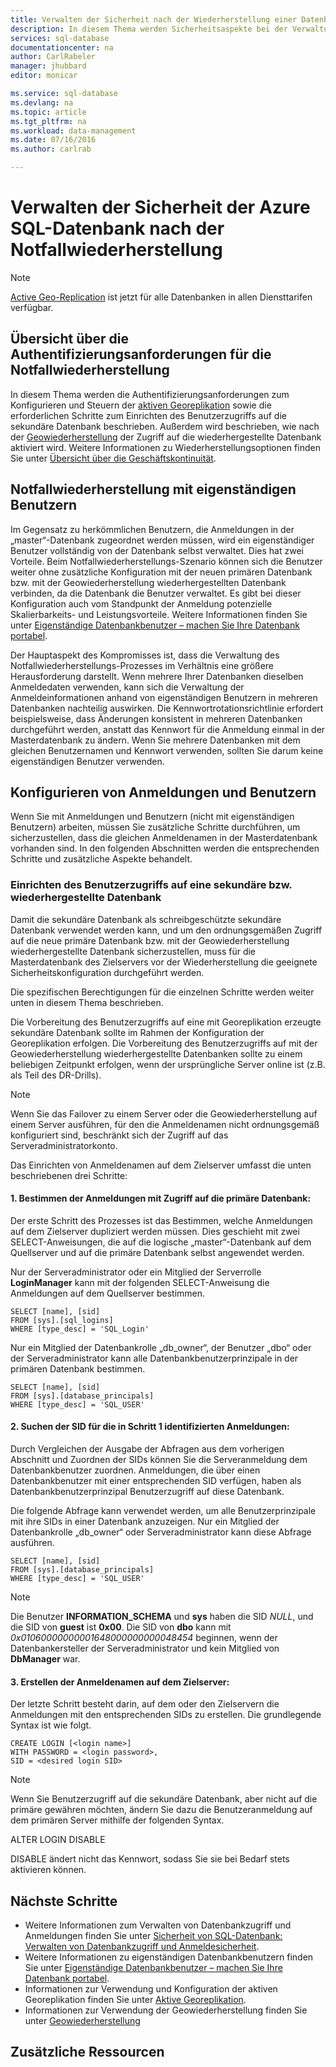 ```yaml
---
title: Verwalten der Sicherheit nach der Wiederherstellung einer Datenbank auf einem neuen Server oder nach einem Failover einer Datenbank in eine sekundäre Datenbankkopie | Microsoft Docs
description: In diesem Thema werden Sicherheitsaspekte bei der Verwaltung der Sicherheit nach einer Wiederherstellung oder einem Failover einer Datenbank erläutert.
services: sql-database
documentationcenter: na
author: CarlRabeler
manager: jhubbard
editor: monicar

ms.service: sql-database
ms.devlang: na
ms.topic: article
ms.tgt_pltfrm: na
ms.workload: data-management
ms.date: 07/16/2016
ms.author: carlrab

---
```

# Verwalten der Sicherheit der Azure SQL-Datenbank nach der Notfallwiederherstellung
> [!NOTE]
> [Active Geo-Replication](sql-database-geo-replication-overview.md) ist jetzt für alle Datenbanken in allen Diensttarifen verfügbar.
> 
> 

## Übersicht über die Authentifizierungsanforderungen für die Notfallwiederherstellung
In diesem Thema werden die Authentifizierungsanforderungen zum Konfigurieren und Steuern der [aktiven Georeplikation](sql-database-geo-replication-overview.md) sowie die erforderlichen Schritte zum Einrichten des Benutzerzugriffs auf die sekundäre Datenbank beschrieben. Außerdem wird beschrieben, wie nach der [Geowiederherstellung](sql-database-recovery-using-backups.md#geo-restore) der Zugriff auf die wiederhergestellte Datenbank aktiviert wird. Weitere Informationen zu Wiederherstellungsoptionen finden Sie unter [Übersicht über die Geschäftskontinuität](sql-database-business-continuity.md).

## Notfallwiederherstellung mit eigenständigen Benutzern
Im Gegensatz zu herkömmlichen Benutzern, die Anmeldungen in der „master“-Datenbank zugeordnet werden müssen, wird ein eigenständiger Benutzer vollständig von der Datenbank selbst verwaltet. Dies hat zwei Vorteile. Beim Notfallwiederherstellungs-Szenario können sich die Benutzer weiter ohne zusätzliche Konfiguration mit der neuen primären Datenbank bzw. mit der Geowiederherstellung wiederhergestellten Datenbank verbinden, da die Datenbank die Benutzer verwaltet. Es gibt bei dieser Konfiguration auch vom Standpunkt der Anmeldung potenzielle Skalierbarkeits- und Leistungsvorteile. Weitere Informationen finden Sie unter [Eigenständige Datenbankbenutzer – machen Sie Ihre Datenbank portabel](https://msdn.microsoft.com/library/ff929188.aspx).

Der Hauptaspekt des Kompromisses ist, dass die Verwaltung des Notfallwiederherstellungs-Prozesses im Verhältnis eine größere Herausforderung darstellt. Wenn mehrere Ihrer Datenbanken dieselben Anmeldedaten verwenden, kann sich die Verwaltung der Anmeldeinformationen anhand von eigenständigen Benutzern in mehreren Datenbanken nachteilig auswirken. Die Kennwortrotationsrichtlinie erfordert beispielsweise, dass Änderungen konsistent in mehreren Datenbanken durchgeführt werden, anstatt das Kennwort für die Anmeldung einmal in der Masterdatenbank zu ändern. Wenn Sie mehrere Datenbanken mit dem gleichen Benutzernamen und Kennwort verwenden, sollten Sie darum keine eigenständigen Benutzer verwenden.

## Konfigurieren von Anmeldungen und Benutzern
Wenn Sie mit Anmeldungen und Benutzern (nicht mit eigenständigen Benutzern) arbeiten, müssen Sie zusätzliche Schritte durchführen, um sicherzustellen, dass die gleichen Anmeldenamen in der Masterdatenbank vorhanden sind. In den folgenden Abschnitten werden die entsprechenden Schritte und zusätzliche Aspekte behandelt.

### Einrichten des Benutzerzugriffs auf eine sekundäre bzw. wiederhergestellte Datenbank
Damit die sekundäre Datenbank als schreibgeschützte sekundäre Datenbank verwendet werden kann, und um den ordnungsgemäßen Zugriff auf die neue primäre Datenbank bzw. mit der Geowiederherstellung wiederhergestellte Datenbank sicherzustellen, muss für die Masterdatenbank des Zielservers vor der Wiederherstellung die geeignete Sicherheitskonfiguration durchgeführt werden.

Die spezifischen Berechtigungen für die einzelnen Schritte werden weiter unten in diesem Thema beschrieben.

Die Vorbereitung des Benutzerzugriffs auf eine mit Georeplikation erzeugte sekundäre Datenbank sollte im Rahmen der Konfiguration der Georeplikation erfolgen. Die Vorbereitung des Benutzerzugriffs auf mit der Geowiederherstellung wiederhergestellte Datenbanken sollte zu einem beliebigen Zeitpunkt erfolgen, wenn der ursprüngliche Server online ist (z.B. als Teil des DR-Drills).

> [!NOTE]
> Wenn Sie das Failover zu einem Server oder die Geowiederherstellung auf einem Server ausführen, für den die Anmeldenamen nicht ordnungsgemäß konfiguriert sind, beschränkt sich der Zugriff auf das Serveradministratorkonto.
> 
> 

Das Einrichten von Anmeldenamen auf dem Zielserver umfasst die unten beschriebenen drei Schritte:

#### 1\. Bestimmen der Anmeldungen mit Zugriff auf die primäre Datenbank:
Der erste Schritt des Prozesses ist das Bestimmen, welche Anmeldungen auf dem Zielserver dupliziert werden müssen. Dies geschieht mit zwei SELECT-Anweisungen, die auf die logische „master“-Datenbank auf dem Quellserver und auf die primäre Datenbank selbst angewendet werden.

Nur der Serveradministrator oder ein Mitglied der Serverrolle **LoginManager** kann mit der folgenden SELECT-Anweisung die Anmeldungen auf dem Quellserver bestimmen.

    SELECT [name], [sid] 
    FROM [sys].[sql_logins] 
    WHERE [type_desc] = 'SQL_Login'

Nur ein Mitglied der Datenbankrolle „db\_owner“, der Benutzer „dbo“ oder der Serveradministrator kann alle Datenbankbenutzerprinzipale in der primären Datenbank bestimmen.

    SELECT [name], [sid]
    FROM [sys].[database_principals]
    WHERE [type_desc] = 'SQL_USER'

#### 2\. Suchen der SID für die in Schritt 1 identifizierten Anmeldungen:
Durch Vergleichen der Ausgabe der Abfragen aus dem vorherigen Abschnitt und Zuordnen der SIDs können Sie die Serveranmeldung dem Datenbankbenutzer zuordnen. Anmeldungen, die über einen Datenbankbenutzer mit einer entsprechenden SID verfügen, haben als Datenbankbenutzerprinzipal Benutzerzugriff auf diese Datenbank.

Die folgende Abfrage kann verwendet werden, um alle Benutzerprinzipale mit ihre SIDs in einer Datenbank anzuzeigen. Nur ein Mitglied der Datenbankrolle „db\_owner“ oder Serveradministrator kann diese Abfrage ausführen.

    SELECT [name], [sid]
    FROM [sys].[database_principals]
    WHERE [type_desc] = 'SQL_USER'

> [!NOTE]
> Die Benutzer **INFORMATION\_SCHEMA** und **sys** haben die SID *NULL*, und die SID von **guest** ist **0x00**. Die SID von **dbo** kann mit *0x01060000000001648000000000048454* beginnen, wenn der Datenbankersteller der Serveradministrator und kein Mitglied von **DbManager** war.
> 
> 

#### 3\. Erstellen der Anmeldenamen auf dem Zielserver:
Der letzte Schritt besteht darin, auf dem oder den Zielservern die Anmeldungen mit den entsprechenden SIDs zu erstellen. Die grundlegende Syntax ist wie folgt.

    CREATE LOGIN [<login name>]
    WITH PASSWORD = <login password>,
    SID = <desired login SID>

> [!NOTE]
> Wenn Sie Benutzerzugriff auf die sekundäre Datenbank, aber nicht auf die primäre gewähren möchten, ändern Sie dazu die Benutzeranmeldung auf dem primären Server mithilfe der folgenden Syntax.
> 
> ALTER LOGIN <Anmeldename> DISABLE
> 
> DISABLE ändert nicht das Kennwort, sodass Sie sie bei Bedarf stets aktivieren können.
> 
> 

## Nächste Schritte
* Weitere Informationen zum Verwalten von Datenbankzugriff und Anmeldungen finden Sie unter [Sicherheit von SQL-Datenbank: Verwalten von Datenbankzugriff und Anmeldesicherheit](sql-database-manage-logins.md).
* Weitere Informationen zu eigenständigen Datenbankbenutzern finden Sie unter [Eigenständige Datenbankbenutzer – machen Sie Ihre Datenbank portabel](https://msdn.microsoft.com/library/ff929188.aspx).
* Informationen zur Verwendung und Konfiguration der aktiven Georeplikation finden Sie unter [Aktive Georeplikation](sql-database-geo-replication-overview.md).
* Informationen zur Verwendung der Geowiederherstellung finden Sie unter [Geowiederherstellung](sql-database-recovery-using-backups.md#geo-restore)

## Zusätzliche Ressourcen
<!---HONumber=AcomDC_0803_2016-->